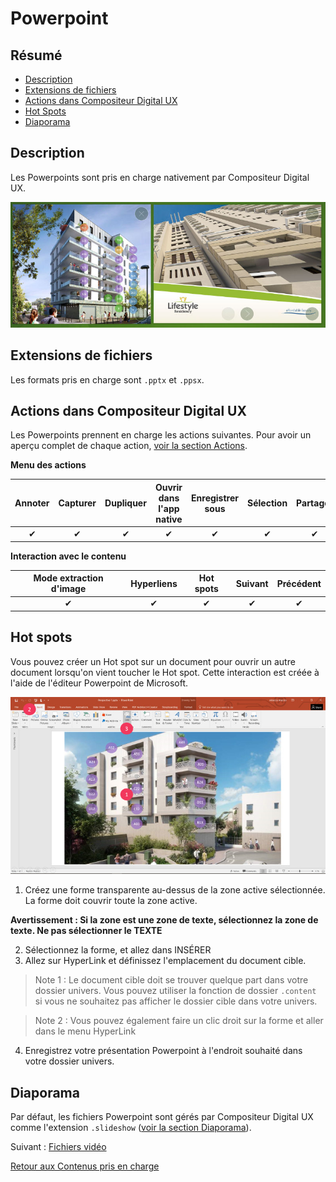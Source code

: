 # Powerpoint

## Résumé
* [Description](#description)
* [Extensions de fichiers](#extensions-de-fichiers)
* [Actions dans Compositeur Digital UX](#actions-dans-compositeur-digital-ux)
* [Hot Spots](#hot-spots)
* [Diaporama](#diaporama)

## Description

Les Powerpoints sont pris en charge nativement par Compositeur Digital UX.

![Powerpoints affichés dans le Compositeur Digital UX](../../../en/img/content_powerpoint.JPG)

## Extensions de fichiers

Les formats pris en charge sont `.pptx` et `.ppsx`.

## Actions dans Compositeur Digital UX

Les Powerpoints prennent en charge les actions suivantes. Pour avoir un aperçu complet de chaque action, [voir la section Actions](actions.md).

**Menu des actions**

| Annoter  | Capturer | Dupliquer | Ouvrir dans l'app native | Enregistrer sous | Sélection | Partager | Diapositives |
|:--------:|:--------:|:---------:|:------------------------:|:----------------:|:---------:|:--------:|:------------:|
| &#x2714; | &#x2714; | &#x2714;  | &#x2714;                 | &#x2714;         | &#x2714;  | &#x2714; | &#x2714;     | 

**Interaction avec le contenu**

| Mode extraction d'image | Hyperliens | Hot spots | Suivant  | Précédent | 
|:-----------------------:|:----------:|:---------:|:--------:|:---------:|
| &#x2714;                | &#x2714;   | &#x2714;  | &#x2714; | &#x2714;  |

## Hot spots

Vous pouvez créer un Hot spot sur un document pour ouvrir un autre document lorsqu'on vient toucher le Hot spot. Cette interaction est créée à l'aide de l'éditeur Powerpoint de Microsoft.

![Hot spots](../../../en/img/content_powerpoint_hot_spots.JPG)

1. Créez une forme transparente au-dessus de la zone active sélectionnée. La forme doit couvrir toute la zone active.

**Avertissement : Si la zone est une zone de texte, sélectionnez la zone de texte. Ne pas sélectionner le TEXTE**

2. Sélectionnez la forme, et allez dans INSÉRER 
3. Allez sur HyperLink et définissez l'emplacement du document cible.

> Note 1 : Le document cible doit se trouver quelque part dans votre dossier univers. Vous pouvez utiliser la fonction de dossier `.content` si vous ne souhaitez pas afficher le dossier cible dans votre univers.

> Note 2 : Vous pouvez également faire un clic droit sur la forme et aller dans le menu HyperLink
	
4. Enregistrez votre présentation Powerpoint à l'endroit souhaité dans votre dossier univers.

## Diaporama

Par défaut, les fichiers Powerpoint sont gérés par Compositeur Digital UX comme l'extension `.slideshow` ([voir la section Diaporama](slideshows.md)).

Suivant : [Fichiers vidéo](video.md)

[Retour aux Contenus pris en charge](index.md)
